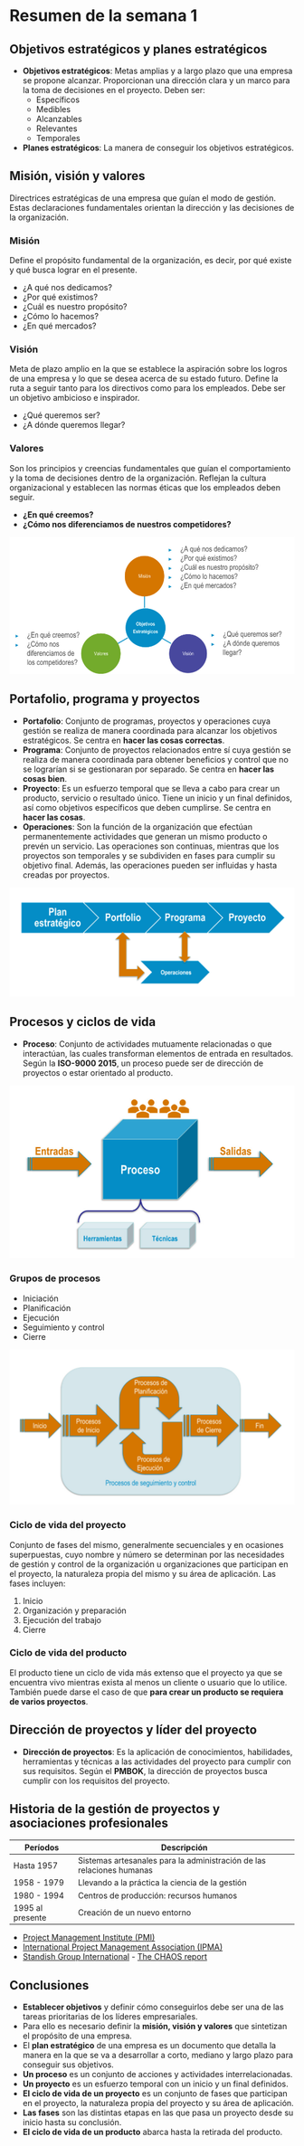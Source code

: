 # Resumen de la semana 1

## Objetivos estratégicos y planes estratégicos

- **Objetivos estratégicos**: Metas amplias y a largo plazo que una empresa se propone alcanzar. Proporcionan una dirección clara y un marco para la toma de decisiones en el proyecto. Deben ser:
  - Específicos
  - Medibles
  - Alcanzables
  - Relevantes
  - Temporales
- **Planes estratégicos**: La manera de conseguir los objetivos estratégicos.

## Misión, visión y valores

Directrices estratégicas de una empresa que guían el modo de gestión. Estas declaraciones fundamentales orientan la dirección y las decisiones de la organización.

### Misión

Define el propósito fundamental de la organización, es decir, por qué existe y qué busca lograr en el presente.

- ¿A qué nos dedicamos?
- ¿Por qué existimos?
- ¿Cuál es nuestro propósito?
- ¿Cómo lo hacemos?
- ¿En qué mercados?

### Visión

Meta de plazo amplio en la que se establece la aspiración sobre los logros de una empresa y lo que se desea acerca de su estado futuro. Define la ruta a seguir tanto para los directivos como para los empleados. Debe ser un objetivo ambicioso e inspirador.

- ¿Qué queremos ser?
- ¿A dónde queremos llegar?

### Valores

Son los principios y creencias fundamentales que guían el comportamiento y la toma de decisiones dentro de la organización. Reflejan la cultura organizacional y establecen las normas éticas que los empleados deben seguir.

- **¿En qué creemos?**
- **¿Cómo nos diferenciamos de nuestros competidores?**

![Misión, visión y valores](mission_vision_values.png)

## Portafolio, programa y proyectos

- **Portafolio**: Conjunto de programas, proyectos y operaciones cuya gestión se realiza de manera coordinada para alcanzar los objetivos estratégicos. Se centra en **hacer las cosas correctas**.
- **Programa**: Conjunto de proyectos relacionados entre sí cuya gestión se realiza de manera coordinada para obtener beneficios y control que no se lograrían si se gestionaran por separado. Se centra en **hacer las cosas bien**.
- **Proyecto**: Es un esfuerzo temporal que se lleva a cabo para crear un producto, servicio o resultado único. Tiene un inicio y un final definidos, así como objetivos específicos que deben cumplirse. Se centra en **hacer las cosas**.
- **Operaciones**: Son la función de la organización que efectúan permanentemente actividades que generan un mismo producto o prevén un servicio. Las operaciones son continuas, mientras que los proyectos son temporales y se subdividen en fases para cumplir su objetivo final. Además, las operaciones pueden ser influidas y hasta creadas por proyectos.

![Diagrama jerárquico](hierarchical_diagram.png)

## Procesos y ciclos de vida

- **Proceso**: Conjunto de actividades mutuamente relacionadas o que interactúan, las cuales transforman elementos de entrada en resultados. Según la **ISO-9000 2015**, un proceso puede ser de dirección de proyectos o estar orientado al producto.

![Entradas y salidas en un proceso](process-input-output-diagram.png)

### Grupos de procesos

- Iniciación
- Planificación
- Ejecución
- Seguimiento y control
- Cierre

![grupos de procesos](process_groups_diagram.png)

### Ciclo de vida del proyecto

Conjunto de fases del mismo, generalmente secuenciales y en ocasiones superpuestas, cuyo nombre y número se determinan por las necesidades de gestión y control de la organización u organizaciones que participan en el proyecto, la naturaleza propia del mismo y su área de aplicación. Las fases incluyen:

1. Inicio
2. Organización y preparación
3. Ejecución del trabajo
4. Cierre

### Ciclo de vida del producto

El producto tiene un ciclo de vida más extenso que el proyecto ya que se encuentra vivo mientras exista al menos un cliente o usuario que lo utilice. También puede darse el caso de que **para crear un producto se requiera de varios proyectos**.

## Dirección de proyectos y líder del proyecto

- **Dirección de proyectos**: Es la aplicación de conocimientos, habilidades, herramientas y técnicas a las actividades del proyecto para cumplir con sus requisitos. Según el **PMBOK**, la dirección de proyectos busca cumplir con los requisitos del proyecto.

## Historia de la gestión de proyectos y asociaciones profesionales

| **Períodos**         | **Descripción**                                                    |
|----------------------|--------------------------------------------------------------------|
| Hasta 1957           | Sistemas artesanales para la administración de las relaciones humanas |
| 1958 - 1979          | Llevando a la práctica la ciencia de la gestión                    |
| 1980 - 1994          | Centros de producción: recursos humanos                            |
| 1995 al presente     | Creación de un nuevo entorno                                       |

- [Project Management Institute (PMI)](https://www.pmi.org)
- [International Project Management Association (IPMA)](https://www.ipma.world)
- [Standish Group International](https://www.standishgroup.com) - [The CHAOS report](https://thestory.is/en/journal/chaos-report/)

## Conclusiones

- **Establecer objetivos** y definir cómo conseguirlos debe ser una de las tareas prioritarias de los líderes empresariales.
- Para ello es necesario definir la **misión, visión y valores** que sintetizan el propósito de una empresa.
- El **plan estratégico** de una empresa es un documento que detalla la manera en la que se va a desarrollar a corto, mediano y largo plazo para conseguir sus objetivos.
- **Un proceso** es un conjunto de acciones y actividades interrelacionadas.
- **Un proyecto** es un esfuerzo temporal con un inicio y un final definidos.
- **El ciclo de vida de un proyecto** es un conjunto de fases que participan en el proyecto, la naturaleza propia del proyecto y su área de aplicación.
- **Las fases** son las distintas etapas en las que pasa un proyecto desde su inicio hasta su conclusión.
- **El ciclo de vida de un producto** abarca hasta la retirada del producto.
